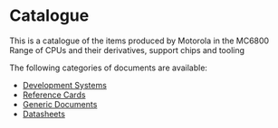 # Catalogue

This is a catalogue of the items produced by Motorola in the MC6800 Range of CPUs and their derivatives, support chips and tooling

The following categories of documents are available:

* [Development Systems](EXORciser/index.md)
* [Reference Cards](Documents/ReferenceCards/index.md)
* [Generic Documents](Documents/Generic/index.md)
* [Datasheets](Documents/Datasheets/index.md)
